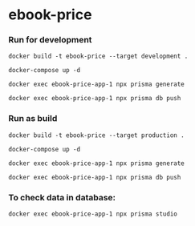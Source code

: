 # ebook-price

### Run for development

```docker build -t ebook-price --target development .```

```docker-compose up -d```

```docker exec ebook-price-app-1 npx prisma generate```

```docker exec ebook-price-app-1 npx prisma db push```


### Run as build

```docker build -t ebook-price --target production .```

```docker-compose up -d```

```docker exec ebook-price-app-1 npx prisma generate```

```docker exec ebook-price-app-1 npx prisma db push```


### To check data in database:
```docker exec ebook-price-app-1 npx prisma studio```